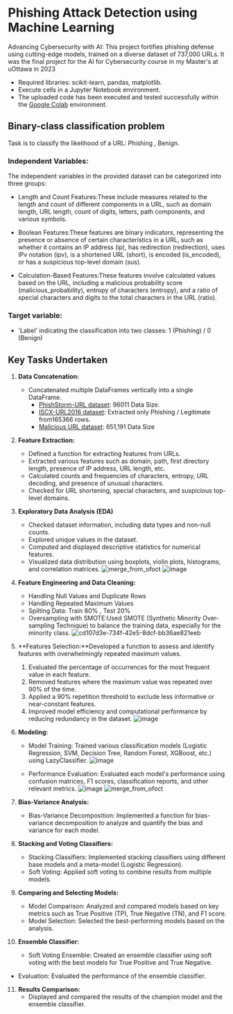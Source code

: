 # **Phishing Attack Detection using Machine Learning**
Advancing Cybersecurity with AI: This project fortifies phishing defense using cutting-edge models, trained on a diverse dataset of 737,000 URLs. It was the final project for the AI for Cybersecurity course in my Master's at uOttawa in 2023

- Required libraries: scikit-learn, pandas, matplotlib.
- Execute cells in a Jupyter Notebook environment.
- The uploaded code has been executed and tested successfully within the [Google Colab](https://colab.google/) environment.


## Binary-class classification problem
Task is to classify the likelihood of a URL: Phishing , Benign.

### Independent Variables:
 The independent variables in the provided dataset can be categorized into three groups:
   + Length and Count Features:These include measures related to the length and count of different components in a URL, such as domain length, URL length, count of digits, letters, path components, and various symbols.

   + Boolean Features:These features are binary indicators, representing the presence or absence of certain characteristics in a URL, such as whether it contains an IP address (ip), has redirection (redirection), uses IPv notation (ipv), is a shortened URL (short), is encoded (is_encoded), or has a suspicious top-level domain (sus).
     
   + Calculation-Based Features:These features involve calculated values based on the URL, including a malicious probability score (malicious_probability), entropy of characters (entropy), and a ratio of special characters and digits to the total characters in the URL (ratio).
     
### Target variable:
   +	'Label' indicating the classification into two classes: 1 (Phishing) / 0 (Benign)

## **Key Tasks Undertaken**

1. **Data Concatenation:**
    - Concatenated multiple DataFrames vertically into a single DataFrame.
      + [PhishStorm-URL dataset](https://research.aalto.fi/en/datasets/phishstorm-phishing-legitimate-url-dataset#:~:text=The%20dataset%20contains%2096%2C018%20URLs,%3A%20legitimate%20%2F%201%3Aphishing.): 96011 Data Size.
      + [ISCX-URL2016 dataset](https://www.unb.ca/cic/datasets/url-2016.html): Extracted only Phishing / Legitimate from165366 rows.
      + [Malicious URL dataset](https://www.kaggle.com/sid321axn/malicious-urls-dataset.): 651,191 Data Size

2. **Feature Extraction:**
    - Defined a function for extracting features from URLs.
    - Extracted various features such as domain, path, first directory length, presence of IP address, URL length, etc.
    - Calculated counts and frequencies of characters, entropy, URL decoding, and presence of unusual characters.
    - Checked for URL shortening, special characters, and suspicious top-level domains.
  
3. **Exploratory Data Analysis (EDA)**
   - Checked dataset information, including data types and non-null counts.
   - Explored unique values in the dataset.
   - Computed and displayed descriptive statistics for numerical features.
   - Visualized data distribution using boxplots, violin plots, histograms, and correlation matrices.
     ![merge_from_ofoct](https://github.com/RimTouny/Phishing-Attack-Detection-using-Machine-Learning/assets/48333870/8d073d3c-378a-478e-9cd5-da7beaa389ee)
     ![image](https://github.com/RimTouny/Phishing-Attack-Detection-using-Machine-Learning/assets/48333870/3e908238-3f1d-423c-b64a-380a58d02922)

4. **Feature Engineering and Data Cleaning:**
   - Handling Null Values and Duplicate Rows
   - Handling Repeated Maximum Values
   - Spilting Data: Train 80% , Test 20%
   - Oversampling with SMOTE:Used SMOTE (Synthetic Minority Over-sampling Technique) to balance the training data, especially for the minority class.
     ![cd107d3e-734f-42e5-8dcf-bb36ae821eeb](https://github.com/RimTouny/Phishing-Attack-Detection-using-Machine-Learning/assets/48333870/8c183957-7e30-4eb0-92a1-49194eacb8c3)

5. **Features Selection:**Developed a function to assess and identify features with overwhelmingly repeated maximum values.
   1. Evaluated the percentage of occurrences for the most frequent value in each feature.
   2. Removed features where the maximum value was repeated over 90% of the time.
   3. Applied a 90% repetition threshold to exclude less informative or near-constant features.
   4. Improved model efficiency and computational performance by reducing redundancy in the dataset.
     ![image](https://github.com/RimTouny/Phishing-Attack-Detection-using-Machine-Learning/assets/48333870/9a04e2bd-66e1-478c-97b3-9f548f4b84d9)

   
7. **Modeling:**
   - Model Training: Trained various classification models (Logistic Regression, SVM, Decision Tree, Random Forest, XGBoost, etc.) using LazyClassifier.
     ![image](https://github.com/RimTouny/Phishing-Attack-Detection-using-Machine-Learning/assets/48333870/f78fea05-d16f-4263-ae84-8257b240520b)

   - Performance Evaluation: Evaluated each model's performance using confusion matrices, F1 scores, classification reports, and other relevant metrics.
     ![image](https://github.com/RimTouny/Phishing-Attack-Detection-using-Machine-Learning/assets/48333870/dcb3452c-9cea-410e-a783-b88ff01c3269)
     ![merge_from_ofoct](https://github.com/RimTouny/Phishing-Attack-Detection-using-Machine-Learning/assets/48333870/5d221d94-121e-460a-a4cf-37959f876db6)

8. **Bias-Variance Analysis:**
   - Bias-Variance Decomposition: Implemented a function for bias-variance decomposition to analyze and quantify the bias and variance for each model.

9. **Stacking and Voting Classifiers:**
   - Stacking Classifiers: Implemented stacking classifiers using different base models and a meta-model (Logistic Regression).
   - Soft Voting: Applied soft voting to combine results from multiple models.
   
10. **Comparing and Selecting Models:**
    - Model Comparison: Analyzed and compared models based on key metrics such as True Positive (TP), True Negative (TN), and F1 score.
    - Model Selection: Selected the best-performing models based on the analysis.

11. **Ensemble Classifier:**
    - Soft Voting Ensemble: Created an ensemble classifier using soft voting with the best models for True Positive and True Negative.
   - Evaluation: Evaluated the performance of the ensemble classifier.

11. **Results Comparison:**
    - Displayed and compared the results of the champion model and the ensemble classifier.

